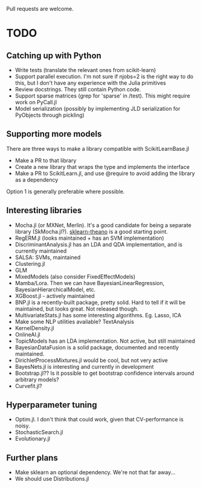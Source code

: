 Pull requests are welcome. 

# TODO

Catching up with Python
-----

- Write tests (translate the relevant ones from scikit-learn)
- Support parallel execution. I'm not sure if njobs=2 is the right way to do this, but I don't have any experience with the Julia primitives
- Review docstrings. They still contain Python code.
- Support sparse matrices (grep for 'sparse' in /test). This might require work on PyCall.jl
- Model serialization (possibly by implementing JLD serialization for PyObjects
through pickling)

Supporting more models
------
There are three ways to make a library compatible with ScikitLearnBase.jl

- Make a PR to that library
- Create a new library that wraps the type and implements the interface
- Make a PR to ScikitLearn.jl, and use @require to avoid adding the library as a dependency

Option 1 is generally preferable where possible.

Interesting libraries
------
- Mocha.jl (or MXNet, Merlin). It's a good candidate for being a separate library (SkMocha.jl?). [sklearn-theano](https://github.com/sklearn-theano/sklearn-theano) is a good starting point.
- RegERM.jl (looks maintained + has an SVM implementation)
- DiscriminantAnalysis.jl has an LDA and QDA implementation, and is currently
  maintained
- SALSA: SVMs, maintained
- Clustering.jl
- GLM
- MixedModels (also consider FixedEffectModels)
- Mamba/Lora. Then we can have BayesianLinearRegression, BayesianHierarchicalModel, etc.
- XGBoost.jl - actively maintained
- BNP.jl is a recently-built package, pretty solid. Hard to tell if it will be
maintained, but looks great. Not released though.
- MultivariateStats.jl has some interesting algorithms. Eg. Lasso, ICA
- Make some NLP utilities available? TextAnalysis
- KernelDensity.jl
- OnlineAI.jl
- TopicModels has an LDA implementation. Not active, but still maintained
- BayesianDataFusion is a solid package, documented and recently maintained.
- DirichletProcessMixtures.jl would be cool, but not very active
- BayesNets.jl is interesting and currently in development
- Bootstrap.jl?? Is it possible to get bootstrap confidence intervals around arbitrary models?
- Curvefit.jl?

Hyperparameter tuning
-----
- Optim.jl. I don't think that could work, given that CV-performance is noisy.
- StochasticSearch.jl 
- Evolutionary.jl


Further plans
-----

- Make sklearn an optional dependency. We're not that far away...
- We should use Distributions.jl